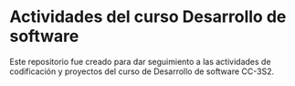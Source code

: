 # Actividades del curso Desarrollo de software 

Este repositorio fue creado para dar seguimiento a las actividades de codificación y proyectos del curso de Desarrollo de software CC-3S2.
